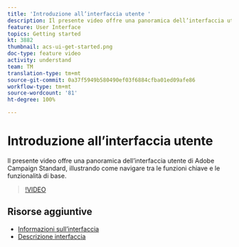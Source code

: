 ```yaml
---
title: 'Introduzione all’interfaccia utente '
description: Il presente video offre una panoramica dell’interfaccia utente di Adobe Campaign Standard, delle funzioni chiave e delle funzionalità di base.
feature: User Interface
topics: Getting started
kt: 3882
thumbnail: acs-ui-get-started.png
doc-type: feature video
activity: understand
team: TM
translation-type: tm+mt
source-git-commit: 0a37f5949b580490ef03f6884cfba01ed09afe86
workflow-type: tm+mt
source-wordcount: '81'
ht-degree: 100%

---
```



# Introduzione all’interfaccia utente

Il presente video offre una panoramica dell’interfaccia utente di Adobe Campaign Standard, illustrando come navigare tra le funzioni chiave e le funzionalità di base.

>[!VIDEO](https://video.tv.adobe.com/v/18469?quality=12)

## Risorse aggiuntive

* [Informazioni sull’interfaccia](https://docs.adobe.com/content/help/it-IT/campaign-standard/using/getting-started/discovering-the-interface/about-the-interface.html)
* [Descrizione interfaccia](https://docs.adobe.com/content/help/it-IT/campaign-standard/using/getting-started/discovering-the-interface/interface-description.html)
